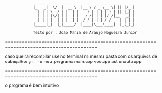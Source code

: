 

                  _____ __  __ _____    ___   ___ ___  _  _  __ 
                 |_   _|  \/  |  __ \  |__ \ / _ \__ \| || |/_ |
                   | | | \  / | |  | |    ) | | | | ) | || |_| |
                   | | | |\/| | |  | |   / /| | | |/ /|__   _| |
                  _| |_| |  | | |__| |  / /_| |_| / /_   | |_| |
                 |_____|_|  |_|_____/  |____|\___/____|  |_(_)_|
                                                        
                 feito por : João Maria de Araujo Nogueira Junior                                        
=======================================================================================

caso queira recompilar use no terminal na mesma pasta com os arquivos de cabeçalho:
g++ -o meu_programa main.cpp voo.cpp astronauta.cpp

=======================================================================================

o programa é bem intuitivo
